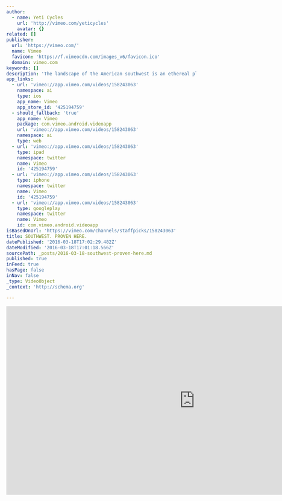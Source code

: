 ```yaml
---
author:
  - name: Yeti Cycles
    url: 'http://vimeo.com/yeticycles'
    avatar: {}
related: []
publisher:
  url: 'https://vimeo.com/'
  name: Vimeo
  favicon: 'https://f.vimeocdn.com/images_v6/favicon.ico'
  domain: vimeo.com
keywords: []
description: 'The landscape of the American southwest is an ethereal place. The cathedral towers, deep canyons, and crushed red dirt produce terrain with endless riding possibilities. One is only limited by his efforts to push further.'
app_links:
  - url: 'vimeo://app.vimeo.com/videos/158243063'
    namespace: ai
    type: ios
    app_name: Vimeo
    app_store_id: '425194759'
  - should_fallback: 'true'
    app_name: Vimeo
    package: com.vimeo.android.videoapp
    url: 'vimeo://app.vimeo.com/videos/158243063'
    namespace: ai
    type: web
  - url: 'vimeo://app.vimeo.com/videos/158243063'
    type: ipad
    namespace: twitter
    name: Vimeo
    id: '425194759'
  - url: 'vimeo://app.vimeo.com/videos/158243063'
    type: iphone
    namespace: twitter
    name: Vimeo
    id: '425194759'
  - url: 'vimeo://app.vimeo.com/videos/158243063'
    type: googleplay
    namespace: twitter
    name: Vimeo
    id: com.vimeo.android.videoapp
isBasedOnUrl: 'https://vimeo.com/channels/staffpicks/158243063'
title: SOUTHWEST. PROVEN HERE.
datePublished: '2016-03-18T17:02:29.482Z'
dateModified: '2016-03-18T17:01:18.566Z'
sourcePath: _posts/2016-03-18-southwest-proven-here.md
published: true
inFeed: true
hasPage: false
inNav: false
_type: VideoObject
_context: 'http://schema.org'

---
```

<iframe src="https://cdn.embedly.com/widgets/media.html?src=https%3A%2F%2Fplayer.vimeo.com%2Fvideo%2F158243063&amp;url=https%3A%2F%2Fvimeo.com%2F158243063&amp;image=http%3A%2F%2Fi.vimeocdn.com%2Fvideo%2F559713844_1280.jpg&amp;key=b7d04c9b404c499eba89ee7072e1c4f7&amp;type=text%2Fhtml&amp;schema=vimeo" width="1000" height="500" scrolling="no" frameborder="0" allowfullscreen="allowfullscreen" style=""></iframe>